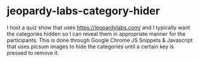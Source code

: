 # jeopardy-labs-category-hider
I host a quiz show that uses https://jeopardylabs.com/ and I typically want the categories hidden so I can reveal them in appropriate manner for the participants.
This is done through Google Chrome JS Snippets & Javascript that uses picsum images to hide the categories until a certain key is pressed to remove it.
